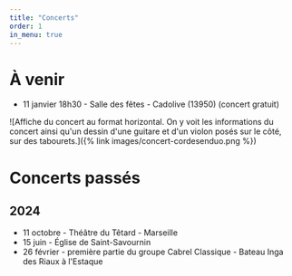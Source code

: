 ```yaml
---
title: "Concerts"
order: 1
in_menu: true
---
```

# À venir

- 11 janvier 18h30 - Salle des fêtes - Cadolive (13950) (concert gratuit)

![Affiche du concert au format horizontal. On y voit les informations du concert ainsi qu'un dessin d'une guitare et d'un violon posés sur le côté, sur des tabourets.]({% link images/concert-cordesenduo.png %})

# Concerts passés

## 2024
- 11 octobre - Théâtre du Têtard - Marseille
- 15 juin - Église de Saint-Savournin
- 26 février - première partie du groupe Cabrel Classique - Bateau Inga des Riaux à l'Estaque 